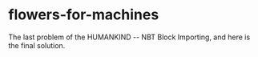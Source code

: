 # flowers-for-machines
The last problem of the HUMANKIND -- NBT Block Importing, and here is the final solution.
